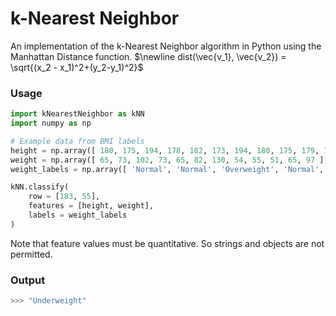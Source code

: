 # k-Nearest Neighbor
An implementation of the k-Nearest Neighbor algorithm in Python using the Manhattan Distance function.
$\newline dist(\vec{v_1}, \vec{v_2}) = \sqrt{(x_2 - x_1)^2+(y_2-y_1)^2}$

### Usage
```python
import kNearestNeighbor as kNN
import numpy as np

# Example data from BMI labels
height = np.array([ 180, 175, 194, 178, 182, 173, 194, 180, 175, 179, 182, 187])
weight = np.array([ 65, 73, 102, 73, 65, 82, 130, 54, 55, 51, 65, 97 ])
weight_labels = np.array([ 'Normal', 'Normal', 'Overweight', 'Normal', 'Normal', 'Overweight', 'Overweight', 'Normal', 'Underweight', 'Underweight', 'Underweight', 'Overweight'])

kNN.classify(
    row = [183, 55],
    features = [height, weight],
    labels = weight_labels
)
```
Note that feature values must be quantitative. So strings and objects are not permitted.

### Output
```python
>>> "Underweight"
```
